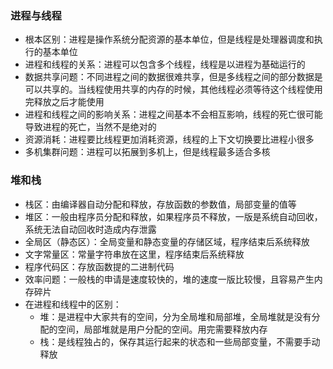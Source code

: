 ### 进程与线程

- 根本区别：进程是操作系统分配资源的基本单位，但是线程是处理器调度和执行的基本单位
- 进程和线程的关系：进程可以包含多个线程，线程是以进程为基础运行的
- 数据共享问题：不同进程之间的数据很难共享，但是多线程之间的部分数据是可以共享的。当线程使用共享的内存的时候，其他线程必须等待这个线程使用完释放之后才能使用
- 进程和线程之间的影响关系：进程之间基本不会相互影响，线程的死亡很可能导致进程的死亡，当然不是绝对的
- 资源消耗：进程要比线程更加消耗资源，线程的上下文切换要比进程小很多
- 多机集群问题：进程可以拓展到多机上，但是线程最多适合多核


### 堆和栈

 - 栈区：由编译器自动分配和释放，存放函数的参数值，局部变量的值等
 - 堆区：一般由程序员分配和释放，如果程序员不释放，一版是系统自动回收，系统无法自动回收时造成内存泄露
 - 全局区（静态区）：全局变量和静态变量的存储区域，程序结束后系统释放
 - 文字常量区：常量字符串放在这里，程序结束后系统释放
 - 程序代码区：存放函数提的二进制代码
 - 效率问题：一般栈的申请是速度较快的，堆的速度一版比较慢，且容易产生内存碎片
 - 在进程和线程中的区别：
   - 堆：是进程中大家共有的空间，分为全局堆和局部堆，全局堆就是没有分配的空间，局部堆就是用户分配的空间。用完需要释放内存
   - 栈：是线程独占的，保存其运行起来的状态和一些局部变量，不需要手动释放 
